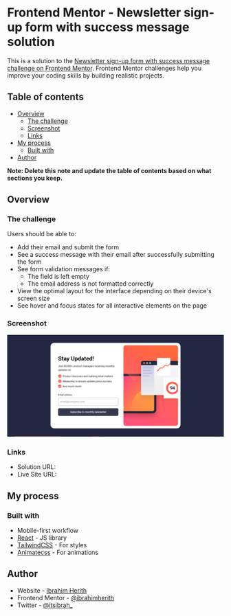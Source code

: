 # Frontend Mentor - Newsletter sign-up form with success message solution

This is a solution to the [Newsletter sign-up form with success message challenge on Frontend Mentor](https://www.frontendmentor.io/challenges/newsletter-signup-form-with-success-message-3FC1AZbNrv). Frontend Mentor challenges help you improve your coding skills by building realistic projects.

## Table of contents

- [Overview](#overview)
  - [The challenge](#the-challenge)
  - [Screenshot](#screenshot)
  - [Links](#links)
- [My process](#my-process)
  - [Built with](#built-with)
- [Author](#author)

**Note: Delete this note and update the table of contents based on what sections you keep.**

## Overview

### The challenge

Users should be able to:

- Add their email and submit the form
- See a success message with their email after successfully submitting the form
- See form validation messages if:
  - The field is left empty
  - The email address is not formatted correctly
- View the optimal layout for the interface depending on their device's screen size
- See hover and focus states for all interactive elements on the page

### Screenshot

![](./public/Screenshot.png)

### Links

- Solution URL: [](https://github.com/ibrahimherith/newsletter-sign-up)
- Live Site URL: [](https://newsletter-sign-up-01.netlify.app/)

## My process

### Built with

- Mobile-first workflow
- [React](https://reactjs.org/) - JS library
- [TailwindCSS](https://tailwindcss.com/) - For styles
- [Animatecss](https://animate.style/) - For animations

## Author

- Website - [Ibrahim Herith](https://itsibrah.netlify.app/)
- Frontend Mentor - [@ibrahimherith](https://www.frontendmentor.io/profile/ibrahimherith)
- Twitter - [@itsibrah\_](https://www.twitter.com/itsibrah_)
